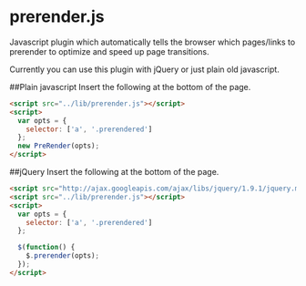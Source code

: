 prerender.js
============

Javascript plugin which automatically tells the browser which pages/links to prerender to optimize and speed up page transitions.

Currently you can use this plugin with jQuery or just plain old javascript.

##Plain javascript
Insert the following at the bottom of the page.
```html
<script src="../lib/prerender.js"></script>
<script>
  var opts = {
    selector: ['a', '.prerendered']
  };
  new PreRender(opts);
</script>
```

##jQuery
Insert the following at the bottom of the page.
```html
<script src="http://ajax.googleapis.com/ajax/libs/jquery/1.9.1/jquery.min.js"></script>
<script src="../lib/prerender.js"></script>
<script>
  var opts = {
    selector: ['a', '.prerendered']
  };

  $(function() {
    $.prerender(opts);
  });
</script>
```